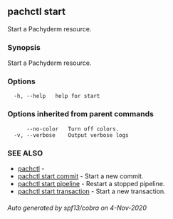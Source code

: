 ## pachctl start

Start a Pachyderm resource.

### Synopsis

Start a Pachyderm resource.

### Options

```
  -h, --help   help for start
```

### Options inherited from parent commands

```
      --no-color   Turn off colors.
  -v, --verbose    Output verbose logs
```

### SEE ALSO

* [pachctl](pachctl.md)	 - 
* [pachctl start commit](pachctl_start_commit.md)	 - Start a new commit.
* [pachctl start pipeline](pachctl_start_pipeline.md)	 - Restart a stopped pipeline.
* [pachctl start transaction](pachctl_start_transaction.md)	 - Start a new transaction.

###### Auto generated by spf13/cobra on 4-Nov-2020
